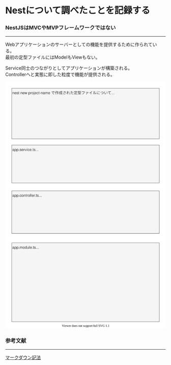 # Nestについて調べたことを記録する

### NestJSはMVCやMVPフレームワークではない
***
Webアプリケーションのサーバーとしての機能を提供するために作られている。  
最初の定型ファイルにはModelもViewもない。  

Service同士のつながりとしてアプリケーションが構築される。  
Controllerへと実態に即した粒度で機能が提供される。  

![Alt text](./NestJSの定型ファイル.drawio.svg)

### 参考文献
***
[マークダウン記法](https://qiita.com/kamorits/items/6f342da395ad57468ae3)
